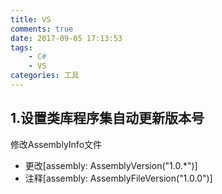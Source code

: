 ```yaml
---
title: VS
comments: true
date: 2017-09-05 17:13:53
tags:
    - C#
    - VS
categories: 工具
---
```


## 1.设置类库程序集自动更新版本号

修改AssemblyInfo文件
- 更改[assembly: AssemblyVersion("1.0.*")]
- 注释[assembly: AssemblyFileVersion("1.0.0")]